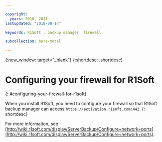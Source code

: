 ```yaml
---

copyright:
  years: 2018, 2021
lastupdated: "2018-08-14"

keywords: R1Soft , backup manager, firewall

subcollection: bare-metal

---
```


{:new_window: target="_blank"}
{:shortdesc: .shortdesc}

# Configuring your firewall for R1Soft
{: #configuring-your-firewall-for-r1soft}

When you install R1Soft, you need to configure your firewall so that R1Soft backup manager can access `https://activation.r1soft.com:443`.
{: shortdesc}

For more information, see [http://wiki.r1soft.com/display/ServerBackup/Configure+network+ports](http://wiki.r1soft.com/display/ServerBackup/Configure+network+ports).
